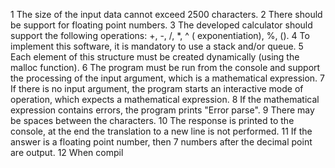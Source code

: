  1 The size of the input data cannot exceed 2500 characters.
 2 There should be support for floating point numbers.
 3 The developed calculator should support the following operations: +, -, /, *, ^ ( exponentiation), %, ().
4 To implement this software, it is mandatory to use a stack and/or queue. 
 5 Each element of this structure must be created dynamically (using the malloc function).
 6 The program must be run from the console and support the processing of the input argument, which is a mathematical expression.
 7 If there is no input argument, the program starts an interactive mode of operation, which expects a mathematical expression.
 8 If the mathematical expression contains errors, the program prints "Error parse".
 9 There may be spaces between the characters.
 10 The response is printed to the console, at the end the translation to a new line is not performed.
 11 If the answer is a floating point number, then 7 numbers after the decimal point are output.
 12 When compil
